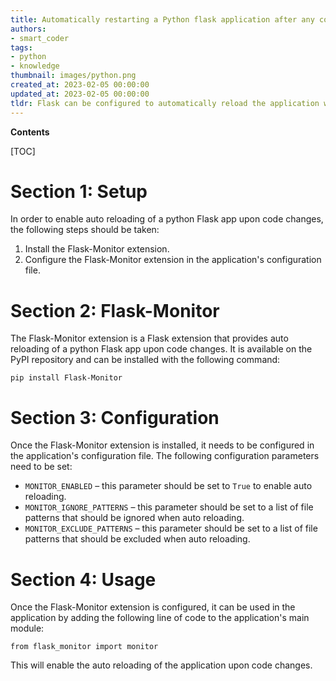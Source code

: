 ```yaml
---
title: Automatically restarting a Python flask application after any code modifications
authors:
- smart_coder
tags:
- python
- knowledge
thumbnail: images/python.png
created_at: 2023-02-05 00:00:00
updated_at: 2023-02-05 00:00:00
tldr: Flask can be configured to automatically reload the application whenever code changes are detected.
---
```


**Contents**

[TOC]

# Section 1: Setup

In order to enable auto reloading of a python Flask app upon code changes, the following steps should be taken:

1. Install the Flask-Monitor extension.
2. Configure the Flask-Monitor extension in the application's configuration file.

# Section 2: Flask-Monitor

The Flask-Monitor extension is a Flask extension that provides auto reloading of a python Flask app upon code changes. It is available on the PyPI repository and can be installed with the following command:

```pip install Flask-Monitor```

# Section 3: Configuration

Once the Flask-Monitor extension is installed, it needs to be configured in the application's configuration file. The following configuration parameters need to be set:

* `MONITOR_ENABLED` – this parameter should be set to `True` to enable auto reloading.
* `MONITOR_IGNORE_PATTERNS` – this parameter should be set to a list of file patterns that should be ignored when auto reloading.
* `MONITOR_EXCLUDE_PATTERNS` – this parameter should be set to a list of file patterns that should be excluded when auto reloading.

# Section 4: Usage

Once the Flask-Monitor extension is configured, it can be used in the application by adding the following line of code to the application's main module:

```from flask_monitor import monitor```

This will enable the auto reloading of the application upon code changes.
